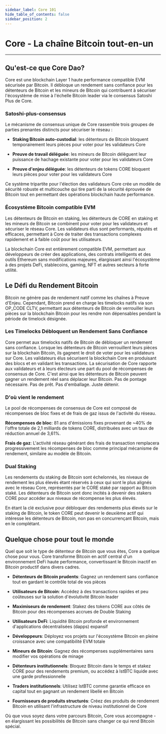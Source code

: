 ```yaml
---
sidebar_label: Core 101
hide_table_of_contents: false
sidebar_position: 2
---
```


# Core - La chaîne Bitcoin tout-en-un

---

## Qu'est-ce que Core Dao?

Core est une blockchain Layer 1 haute performance compatible EVM sécurisée par Bitcoin. Il débloque un rendement sans confiance pour les détenteurs de Bitcoin et les mineurs de Bitcoin qui contribuent à sécuriser l'écosystème de mise à l'échelle Bitcoin leader via le consensus Satoshi Plus de Core.

### Satoshi-plus-consensus

Le mécanisme de consensus unique de Core rassemble trois groupes de parties prenantes distincts pour sécuriser le réseau :

- **Staking Bitcoin auto-custodial**: les détenteurs de Bitcoin bloquent temporairement leurs pièces pour voter pour les validateurs Core

- **Preuve de travail déléguée**: les mineurs de Bitcoin délèguent leur puissance de hachage existante pour voter pour les validateurs Core

- **Preuve d'enjeu déléguée**: les détenteurs de tokens CORE bloquent leurs pièces pour voter pour les validateurs Core

Ce système tripartite pour l'élection des validateurs Core crée un modèle de sécurité robuste et multicouche qui tire parti de la sécurité éprouvée de Bitcoin tout en permettant des opérations blockchain haute performance.

### Écosystème Bitcoin compatible EVM

Les détenteurs de Bitcoin en staking, les détenteurs de CORE en staking et les mineurs de Bitcoin se combinent pour voter pour les validateurs et sécuriser le réseau Core. Les validateurs élus sont performants, réputés et efficaces, permettant à Core de traiter des transactions complexes rapidement et à faible coût pour les utilisateurs.

La blockchain Core est entièrement compatible EVM, permettant aux développeurs de créer des applications, des contrats intelligents et des outils Ethereum sans modifications majeures, élargissant ainsi l'écosystème à des projets DeFi, stablecoins, gaming, NFT et autres secteurs à forte utilité.

## Le Défi du Rendement Bitcoin

Bitcoin ne génère pas de rendement natif comme les chaînes à Preuve d'Enjeu. Cependant, Bitcoin prend en charge les timelocks natifs via son OP_CODE CLTV, permettant aux détenteurs de Bitcoin de verrouiller leurs pièces sur la blockchain Bitcoin pour les rendre non dépensables pendant la période de timelock désignée.

### Les Timelocks Débloquent un Rendement Sans Confiance

Core permet aux timelocks natifs de Bitcoin de débloquer un rendement sans confiance. Lorsque les détenteurs de Bitcoin verrouillent leurs pièces sur la blockchain Bitcoin, ils gagnent le droit de voter pour les validateurs sur Core. Les validateurs élus sécurisent la blockchain Core en produisant des blocs et en validant les transactions. La sécurisation de Core rapporte aux validateurs et à leurs électeurs une part du pool de récompenses de consensus de Core. C'est ainsi que les détenteurs de Bitcoin peuvent gagner un rendement réel sans déplacer leur Bitcoin. Pas de pontage nécessaire. Pas de prêt. Pas d'emballage. Juste détenir.

### D'où vient le rendement

Le pool de récompenses de consensus de Core est composé de récompenses de bloc fixes et de frais de gaz issus de l'activité du réseau.

**Récompenses de bloc**: 81 ans d'émissions fixes provenant de ~40% de l'offre totale de 2,1 milliards de tokens CORE, distribuées avec un taux de réduction annuel de 3,61%.

**Frais de gaz**: L'activité réseau générant des frais de transaction remplacera progressivement les récompenses de bloc comme principal mécanisme de rendement, similaire au modèle de Bitcoin.

### Dual Staking

Les rendements du staking de Bitcoin sont échelonnés, les niveaux de rendement les plus élevés étant réservés à ceux qui sont le plus alignés avec le réseau Core, représentés par le CORE staké par rapport au Bitcoin staké. Les détenteurs de Bitcoin sont donc incités à devenir des stakers CORE pour accéder aux niveaux de récompense les plus élevés.

En étant la clé exclusive pour débloquer des rendements plus élevés sur le staking de Bitcoin, le token CORE peut devenir le deuxième actif qui intéresse les détenteurs de Bitcoin, non pas en concurrençant Bitcoin, mais en le complétant.

## Quelque chose pour tout le monde

Quel que soit le type de détenteur de Bitcoin que vous êtes, Core a quelque chose pour vous. Core transforme Bitcoin en actif central d'un environnement DeFi haute performance, convertissant le Bitcoin inactif en Bitcoin productif dans divers cadres.

- **Détenteurs de Bitcoin prudents**: Gagnez un rendement sans confiance tout en gardant le contrôle total de vos pièces

- **Utilisateurs de Bitcoin**: Accédez à des transactions rapides et peu coûteuses sur la solution d'évolutivité Bitcoin leader

- **Maximiseurs de rendement**: Stakez des tokens CORE aux côtés de Bitcoin pour des récompenses accrues de Double Staking

- **Utilisateurs DeFi**: Liquidité Bitcoin profonde et environnement d'applications décentralisées (dapps) expansif

- **Développeurs**: Déployez vos projets sur l'écosystème Bitcoin en pleine croissance avec une compatibilité EVM totale

- **Mineurs de Bitcoin**: Gagnez des récompenses supplémentaires sans modifier vos opérations de minage

- **Détenteurs institutionnels**: Bloquez Bitcoin dans le temps et stakez CORE pour des rendements premium, ou accédez à lstBTC liquide avec une garde professionnelle

- **Traders institutionnels**: Utilisez lstBTC comme garantie efficace en capital tout en gagnant un rendement libellé en Bitcoin

- **Fournisseurs de produits structurés**: Créez des produits de rendement Bitcoin en utilisant l'infrastructure de niveau institutionnel de Core

Où que vous soyez dans votre parcours Bitcoin, Core vous accompagne - en élargissant les possibilités de Bitcoin sans changer ce qui rend Bitcoin spécial.
